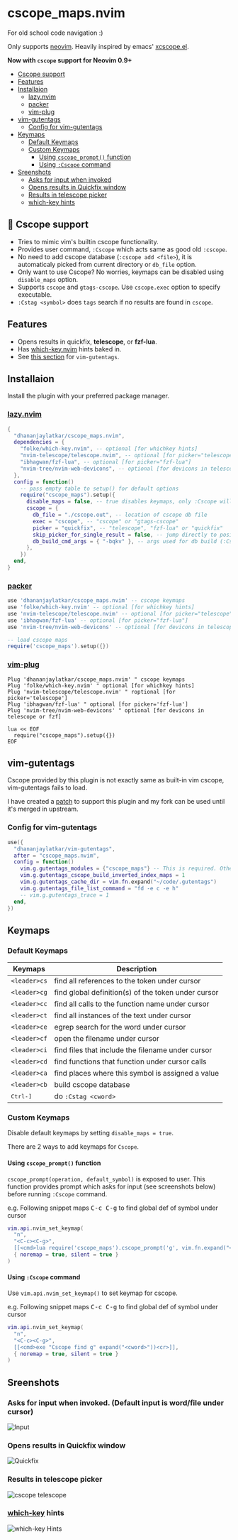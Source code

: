 # cscope_maps.nvim
For old school code navigation :)

Only supports [neovim](https://neovim.io/). Heavily inspired by emacs' [xcscope.el](https://github.com/dkogan/xcscope.el).

**Now with `cscope` support for Neovim 0.9+**


* [Cscope support](#-cscope-support)
* [Features](#features)
* [Installaion](#installaion)
  * [lazy.nvim](#lazynvim)
  * [packer](#packer)
  * [vim-plug](#vim-plug)
* [vim-gutentags](#vim-gutentags)
  * [Config for vim-gutentags](#config-for-vim-gutentags)
* [Keymaps](#keymaps)
  * [Default Keymaps](#default-keymaps)
  * [Custom Keymaps](#custom-keymaps)
    * [Using `cscope_prompt()` function](#using-cscope_prompt-function)
    * [Using `:Cscope` command](#using-cscope-command)
* [Sreenshots](#sreenshots)
  * [Asks for input when invoked](#asks-for-input-when-invoked-default-input-is-wordfile-under-cursor)
  * [Opens results in Quickfix window](#opens-results-in-quickfix-window)
  * [Results in telescope picker](#results-in-telescope-picker)
  * [which-key hints](#which-key-hints)

## 🌟 Cscope support
- Tries to mimic vim's builtin cscope functionality.
- Provides user command, `:Cscope` which acts same as good old `:cscope`.
- No need to add cscope database (`:cscope add <file>`), it is automaticaly picked from current directory or `db_file` option.
- Only want to use Cscope? No worries, keymaps can be disabled using `disable_maps` option.
- Supports `cscope` and `gtags-cscope`. Use `cscope.exec` option to specify executable.
- `:Cstag <symbol>` does `tags` search if no results are found in `cscope`.

## Features
* Opens results in quickfix, **telescope**, or **fzf-lua**.
* Has [which-key.nvim](https://github.com/folke/which-key.nvim) hints baked in.
* See [this section](#vim-gutentags) for `vim-gutentags`.

## Installaion
Install the plugin with your preferred package manager.

### [lazy.nvim](https://github.com/folke/lazy.nvim)
``` lua
{
  "dhananjaylatkar/cscope_maps.nvim",
  dependencies = {
    "folke/which-key.nvim", -- optional [for whichkey hints]
    "nvim-telescope/telescope.nvim", -- optional [for picker="telescope"]
    "ibhagwan/fzf-lua", -- optional [for picker="fzf-lua"]
    "nvim-tree/nvim-web-devicons", -- optional [for devicons in telescope or fzf]
  },
  config = function()
    -- pass empty table to setup() for default options
    require("cscope_maps").setup({
      disable_maps = false, -- true disables keymaps, only :Cscope will be loaded
      cscope = {
        db_file = "./cscope.out", -- location of cscope db file
        exec = "cscope", -- "cscope" or "gtags-cscope"
        picker = "quickfix", -- "telescope", "fzf-lua" or "quickfix"
        skip_picker_for_single_result = false, -- jump directly to position for single result
        db_build_cmd_args = { "-bqkv" }, -- args used for db build (:Cscope build)
      },
    })
  end,
}
```
### [packer](https://github.com/wbthomason/packer.nvim)
``` lua
use 'dhananjaylatkar/cscope_maps.nvim' -- cscope keymaps
use 'folke/which-key.nvim' -- optional [for whichkey hints]
use 'nvim-telescope/telescope.nvim' -- optional [for picker="telescope"]
use 'ibhagwan/fzf-lua' -- optional [for picker="fzf-lua"]
use 'nvim-tree/nvim-web-devicons' -- optional [for devicons in telescope or fzf]

-- load cscope maps
require('cscope_maps').setup({})
```

### [vim-plug](https://github.com/junegunn/vim-plug)
```vim
Plug 'dhananjaylatkar/cscope_maps.nvim' " cscope keymaps
Plug 'folke/which-key.nvim' " optional [for whichkey hints]
Plug 'nvim-telescope/telescope.nvim' " roptional [for picker='telescope']
Plug 'ibhagwan/fzf-lua' " optional [for picker='fzf-lua']
Plug 'nvim-tree/nvim-web-devicons' " optional [for devicons in telescope or fzf]

lua << EOF
  require("cscope_maps").setup({})
EOF
```

## vim-gutentags

Cscope provided by this plugin is not exactly same as built-in vim cscope, vim-gutentags fails to load.

I have created a [patch](https://github.com/ludovicchabant/vim-gutentags/pull/346) to support this plugin and my fork can be used until it's merged in upstream.

### Config for vim-gutentags
```lua
use({
  "dhananjaylatkar/vim-gutentags",
  after = "cscope_maps.nvim",
  config = function()
    vim.g.gutentags_modules = {"cscope_maps"} -- This is required. Other config is optional
    vim.g.gutentags_cscope_build_inverted_index_maps = 1
    vim.g.gutentags_cache_dir = vim.fn.expand("~/code/.gutentags")
    vim.g.gutentags_file_list_command = "fd -e c -e h"
    -- vim.g.gutentags_trace = 1
  end,
})
```

## Keymaps

### Default Keymaps

| Keymaps               | Description                                         |
|-----------------------|-----------------------------------------------------|
| `<leader>cs` | find all references to the token under cursor       |
| `<leader>cg` | find global definition(s) of the token under cursor |
| `<leader>cc` | find all calls to the function name under cursor    |
| `<leader>ct` | find all instances of the text under cursor         |
| `<leader>ce` | egrep search for the word under cursor              |
| `<leader>cf` | open the filename under cursor                      |
| `<leader>ci` | find files that include the filename under cursor   |
| `<leader>cd` | find functions that function under cursor calls     |
| `<leader>ca` | find places where this symbol is assigned a value   |
| `<leader>cb` | build cscope database                               |
| <kbd>Ctrl-]</kbd>     | do `:Cstag <cword>`                                 |

### Custom Keymaps

Disable default keymaps by setting `disable_maps = true`.

There are 2 ways to add keymaps for `Cscope`.

#### Using `cscope_prompt()` function

`cscope_prompt(operation, default_symbol)` is exposed to user. This function provides prompt which asks for input (see screenshots below) before running `:Cscope` command.

e.g. Following snippet maps <kbd>C-c C-g</kbd> to find global def of symbol under cursor
```lua
vim.api.nvim_set_keymap(
  "n",
  "<C-c><C-g>",
  [[<cmd>lua require('cscope_maps').cscope_prompt('g', vim.fn.expand("<cword>"))<cr>]],
  { noremap = true, silent = true }
) 
```

#### Using `:Cscope` command

Use `vim.api.nvim_set_keymap()` to set keymap for cscope.

e.g. Following snippet maps <kbd>C-c C-g</kbd> to find global def of symbol under cursor
```lua
vim.api.nvim_set_keymap(
  "n",
  "<C-c><C-g>",
  [[<cmd>exe "Cscope find g" expand("<cword>"))<cr>]],
  { noremap = true, silent = true }
) 
```

## Sreenshots

### Asks for input when invoked. (Default input is word/file under cursor)

![Input](./pics/2-input-prompt.png "Input")

### Opens results in Quickfix window

![Quickfix](./pics/3-qf-window.png "Quickfix window")

### Results in telescope picker
![cscope telescope](./pics/5-cs-telescope.png "cscope telescope")

### [which-key](https://github.com/folke/which-key.nvim) hints

![which-key Hints](./pics/4-wk-hints.png "which-key pane")
